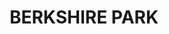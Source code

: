 ---
lastmod: '2025-04-06T06:05:20+00:00'
latitude: -33.663002
layout: suburb
longitude: 150.860258
postcode: '2765'
state: NSW
title: BERKSHIRE PARK
url: /nsw/berkshire-park/
---